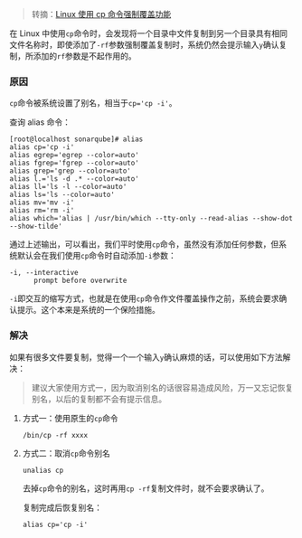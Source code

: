 > 转摘：[Linux 使用 cp 命令强制覆盖功能](http://blog.csdn.net/xinluke/article/details/52229431)

在 Linux 中使用`cp`命令时，会发现将一个目录中文件复制到另一个目录具有相同文件名称时，即使添加了`-rf`参数强制覆盖复制时，系统仍然会提示输入`y`确认复制，所添加的`rf`参数是不起作用的。

### 原因 
`cp`命令被系统设置了别名，相当于`cp='cp -i'`。

查询 alias 命令：

```
[root@localhost sonarqube]# alias 
alias cp='cp -i'
alias egrep='egrep --color=auto'
alias fgrep='fgrep --color=auto'
alias grep='grep --color=auto'
alias l.='ls -d .* --color=auto'
alias ll='ls -l --color=auto'
alias ls='ls --color=auto'
alias mv='mv -i'
alias rm='rm -i'
alias which='alias | /usr/bin/which --tty-only --read-alias --show-dot --show-tilde'
```

通过上述输出，可以看出，我们平时使用`cp`命令，虽然没有添加任何参数，但系统默认会在我们使用`cp`命令时自动添加`-i`参数：

```
-i, --interactive
      prompt before overwrite
```

`-i`即交互的缩写方式，也就是在使用`cp`命令作文件覆盖操作之前，系统会要求确认提示。这个本来是系统的一个保险措施。

### 解决

如果有很多文件要复制，觉得一个一个输入`y`确认麻烦的话，可以使用如下方法解决：

> 建议大家使用方式一，因为取消别名的话很容易造成风险，万一又忘记恢复别名，以后的复制都不会有提示信息。  

1. 方式一：使用原生的`cp`命令

    ```shell
    /bin/cp -rf xxxx
    ```

2. 方式二：取消`cp`命令别名

    ```shell
    unalias cp
    ```

    去掉`cp`命令的别名，这时再用`cp -rf`复制文件时，就不会要求确认了。
    
    复制完成后恢复别名：

    ```shell
    alias cp='cp -i'
    ```


